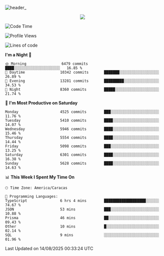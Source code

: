 ![header_](https://github.com/user-attachments/assets/4010d822-ccdc-4198-b608-18c773338d18)


<p align="center">
  <a href="http://www.github.com/thevacs">
    <img src="https://github-readme-streak-stats.herokuapp.com/?user=thevacs&stroke=ffffff&background=1c1917&ring=0891b2&fire=0891b2&currStreakNum=ffffff&currStreakLabel=0891b2&sideNums=ffffff&sideLabels=ffffff&dates=ffffff&hide_border=true" />
  </a>
</p>

<!--START_SECTION:waka-->
![Code Time](http://img.shields.io/badge/Code%20Time-3%2C623%20hrs%2035%20mins-blue)

![Profile Views](http://img.shields.io/badge/Profile%20Views-2-blue)

![Lines of code](https://img.shields.io/badge/From%20Hello%20World%20I%27ve%20Written-7.3%20million%20lines%20of%20code-blue)

**I'm a Night 🦉** 

```text
🌞 Morning                6479 commits        ████░░░░░░░░░░░░░░░░░░░░░   16.85 % 
🌆 Daytime                10342 commits       ███████░░░░░░░░░░░░░░░░░░   26.89 % 
🌃 Evening                13281 commits       █████████░░░░░░░░░░░░░░░░   34.53 % 
🌙 Night                  8360 commits        █████░░░░░░░░░░░░░░░░░░░░   21.74 % 
```
📅 **I'm Most Productive on Saturday** 

```text
Monday                   4525 commits        ███░░░░░░░░░░░░░░░░░░░░░░   11.76 % 
Tuesday                  5410 commits        ████░░░░░░░░░░░░░░░░░░░░░   14.07 % 
Wednesday                5946 commits        ████░░░░░░░░░░░░░░░░░░░░░   15.46 % 
Thursday                 5554 commits        ████░░░░░░░░░░░░░░░░░░░░░   14.44 % 
Friday                   5098 commits        ███░░░░░░░░░░░░░░░░░░░░░░   13.25 % 
Saturday                 6301 commits        ████░░░░░░░░░░░░░░░░░░░░░   16.38 % 
Sunday                   5628 commits        ████░░░░░░░░░░░░░░░░░░░░░   14.63 % 
```


📊 **This Week I Spent My Time On** 

```text
🕑︎ Time Zone: America/Caracas

💬 Programming Languages: 
TypeScript               6 hrs 4 mins        ███████████████████░░░░░░   74.67 % 
JSON                     53 mins             ███░░░░░░░░░░░░░░░░░░░░░░   10.88 % 
Prisma                   46 mins             ██░░░░░░░░░░░░░░░░░░░░░░░   09.43 % 
Other                    10 mins             █░░░░░░░░░░░░░░░░░░░░░░░░   02.14 % 
SQL                      9 mins              ░░░░░░░░░░░░░░░░░░░░░░░░░   01.96 % 
```


 Last Updated on 14/08/2025 00:33:24 UTC
<!--END_SECTION:waka-->
